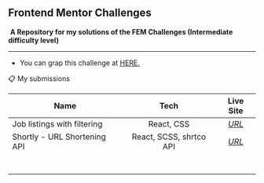## Frontend Mentor Challenges

​	**A Repository for my solutions of the FEM Challenges (Intermediate difficulty level)**

****

- You can grap this challenge at [HERE.](https://www.frontendmentor.io/challenges)



📋 My submissions 

| Name                         |          Tech           |                       Live Site                        |
| ---------------------------- | :---------------------: | :----------------------------------------------------: |
| Job listings with filtering  |       React, CSS        | *[URL](https://static-job-listings-theta.vercel.app/)* |
| Shortly - URL Shortening API | React, SCSS, shrtco API | [*URL*](https://url-shortening-api-olive.vercel.app/)  |
|                              |                         |                                                        |
|                              |                         |                                                        |
|                              |                         |                                                        |
|                              |                         |                                                        |
|                              |                         |                                                        |
|                              |                         |                                                        |
|                              |                         |                                                        |

